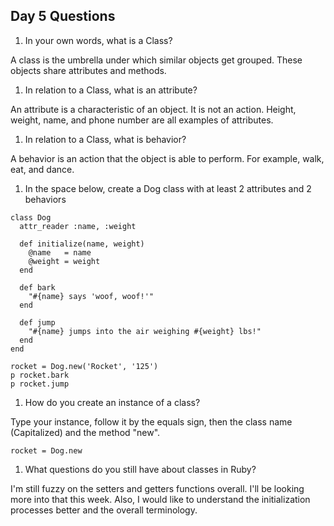 ## Day 5 Questions

1. In your own words, what is a Class?

  A class is the umbrella under which similar objects get grouped. These objects share attributes and methods.

1. In relation to a Class, what is an attribute?

  An attribute is a characteristic of an object. It is not an action. Height, weight, name, and phone number are all examples of attributes.

1. In relation to a Class, what is behavior?

  A behavior is an action that the object is able to perform. For example, walk, eat, and dance.

1. In the space below, create a Dog class with at least 2 attributes and 2 behaviors

```
class Dog
  attr_reader :name, :weight

  def initialize(name, weight)
    @name   = name
    @weight = weight
  end

  def bark
    "#{name} says 'woof, woof!'"
  end

  def jump
    "#{name} jumps into the air weighing #{weight} lbs!"
  end
end

rocket = Dog.new('Rocket', '125')
p rocket.bark
p rocket.jump

```

1. How do you create an instance of a class?

  Type your instance, follow it by the equals sign, then the class name (Capitalized) and the method "new".

  `rocket = Dog.new`

1. What questions do you still have about classes in Ruby?

  I'm still fuzzy on the setters and getters functions overall. I'll be looking more into that this week. Also, I would like to understand the initialization processes better and the overall terminology.
